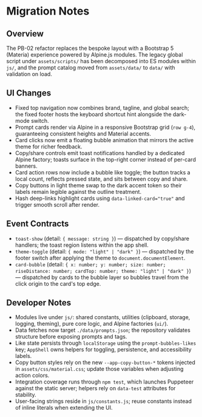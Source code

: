 # Migration Notes

## Overview

The PB-02 refactor replaces the bespoke layout with a Bootstrap 5 (Materia) experience powered by Alpine.js modules. The legacy global script under `assets/scripts/` has been decomposed into ES modules within `js/`, and the prompt catalog moved from `assets/data/` to `data/` with validation on load.

## UI Changes

- Fixed top navigation now combines brand, tagline, and global search; the fixed footer hosts the keyboard shortcut hint alongside the dark-mode switch.
- Prompt cards render via Alpine in a responsive Bootstrap grid (`row g-4`), guaranteeing consistent heights and Material accents.
- Card clicks now emit a floating bubble animation that mirrors the active theme for richer feedback.
- Copy/share controls emit toast notifications handled by a dedicated Alpine factory; toasts surface in the top-right corner instead of per-card banners.
- Card action rows now include a bubble like toggle; the button tracks a local count, reflects pressed state, and sits between copy and share.
- Copy buttons in light theme swap to the dark accent token so their labels remain legible against the outline treatment.
- Hash deep-links highlight cards using `data-linked-card="true"` and trigger smooth scroll after render.

## Event Contracts

- `toast-show` (detail: `{ message: string }`) — dispatched by copy/share handlers; the toast region listens within the app shell.
- `theme-toggle` (detail: `{ mode: "light" | "dark" }`) — dispatched by the footer switch after applying the theme to `document.documentElement`.
- `card-bubble` (detail: `{ x: number; y: number; size: number; riseDistance: number; cardTop: number; theme: "light" | "dark" }`) — dispatched by cards to the bubble layer so bubbles travel from the click origin to the card's top edge.

## Developer Notes

- Modules live under `js/`: shared constants, utilities (clipboard, storage, logging, theming), pure core logic, and Alpine factories (`ui/`).
- Data fetches now target `./data/prompts.json`; the repository validates structure before exposing prompts and tags.
- Like state persists through `localStorage` using the `prompt-bubbles-likes` key; `AppShell` owns helpers for toggling, persistence, and accessibility labels.
- Copy button styles rely on the new `--app-copy-button-*` tokens injected in `assets/css/material.css`; update those variables when adjusting action colors.
- Integration coverage runs through `npm test`, which launches Puppeteer against the static server; helpers rely on `data-test` attributes for stability.
- User-facing strings reside in `js/constants.js`; reuse constants instead of inline literals when extending the UI.
